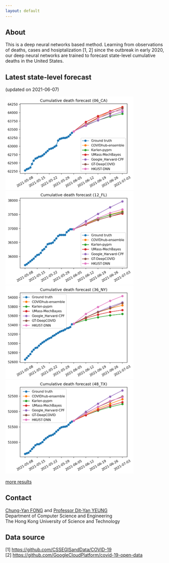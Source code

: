 ```yaml
---
layout: default
---
```


## About
This is a deep neural networks based method.  Learning from observations of deaths, cases and hosiptalization \[1, 2\] since the outbreak in early 2020, our deep neural networks are trained to forecast state-level cumulative deaths in the United States.

## Latest state-level forecast
(updated on 2021-06-07)

<img src="fig/210605/projection_06_CA_210605.png" width="400"> <img src="fig/210605/projection_12_FL_210605.png" width="400"> <img src="fig/210605/projection_36_NY_210605.png" width="400"> <img src="fig/210605/projection_48_TX_210605.png" width="400">

[more results](results.md)

## Contact
<a href="mailto:fcy@cse.ust.hk">Chung-Yan FONG</a> and <a href="http://home.cse.ust.hk/~dyyeung">Professor Dit-Yan YEUNG</a>  
Department of Computer Science and Engineering  
The Hong Kong University of Science and Technology

## Data source
\[1\] https://github.com/CSSEGISandData/COVID-19  
\[2\] https://github.com/GoogleCloudPlatform/covid-19-open-data
